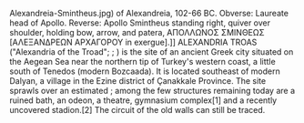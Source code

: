 Alexandreia-Smintheus.jpg) of Alexandreia, 102-66 BC. Obverse: Laureate head of Apollo. Reverse: Apollo Smintheus standing right, quiver over shoulder, holding bow, arrow, and patera, ΑΠΟΛΛΩΝΟΣ ΣΜΙΝΘΕΩΣ [ΑΛΕΞΑΝΔΡΕΩΝ ΑΡΧΑΓΟΡΟΥ in exergue].]] ALEXANDRIA TROAS ("Alexandria of the Troad"; ; ) is the site of an ancient Greek city situated on the Aegean Sea near the northern tip of Turkey's western coast, a little south of Tenedos (modern Bozcaada). It is located southeast of modern Dalyan, a village in the Ezine district of Çanakkale Province. The site sprawls over an estimated ; among the few structures remaining today are a ruined bath, an odeon, a theatre, gymnasium complex[1] and a recently uncovered stadion.[2] The circuit of the old walls can still be traced.
